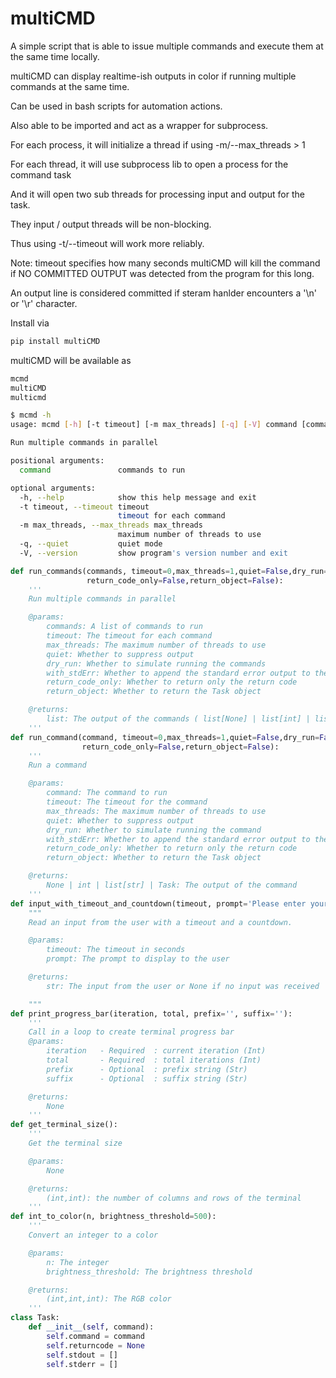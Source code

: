 # multiCMD
A simple script that is able to issue multiple commands and execute them at the same time locally.

multiCMD can display realtime-ish outputs in color if running multiple commands at the same time.

Can be used in bash scripts for automation actions.

Also able to be imported and act as a wrapper for subprocess.

For each process, it will initialize a thread if using -m/--max_threads > 1

For each thread, it will use subprocess lib to open a process for the command task

And it will open two sub threads for processing input and output for the task.

They input / output threads will be non-blocking.

Thus using -t/--timeout will work more reliably.

Note: timeout specifies how many seconds multiCMD will kill the command if NO COMMITTED OUTPUT was detected from the program for this long.

An output line is considered committed if steram hanlder encounters a '\n' or '\r' character.


Install via
```bash
pip install multiCMD
```

multiCMD will be available as
```bash
mcmd
multiCMD
multicmd
```


```bash
$ mcmd -h
usage: mcmd [-h] [-t timeout] [-m max_threads] [-q] [-V] command [command ...]

Run multiple commands in parallel

positional arguments:
  command               commands to run

optional arguments:
  -h, --help            show this help message and exit
  -t timeout, --timeout timeout
                        timeout for each command
  -m max_threads, --max_threads max_threads
                        maximum number of threads to use
  -q, --quiet           quiet mode
  -V, --version         show program's version number and exit
```

```python
def run_commands(commands, timeout=0,max_threads=1,quiet=False,dry_run=False,with_stdErr=False,
				 return_code_only=False,return_object=False):
	'''
	Run multiple commands in parallel

	@params:
		commands: A list of commands to run
		timeout: The timeout for each command
		max_threads: The maximum number of threads to use
		quiet: Whether to suppress output
		dry_run: Whether to simulate running the commands
		with_stdErr: Whether to append the standard error output to the standard output
		return_code_only: Whether to return only the return code
		return_object: Whether to return the Task object

	@returns:
		list: The output of the commands ( list[None] | list[int] | list[list[str]] | list[Task] )
	'''
def run_command(command, timeout=0,max_threads=1,quiet=False,dry_run=False,with_stdErr=False,
				return_code_only=False,return_object=False):
	'''
	Run a command

	@params:
		command: The command to run
		timeout: The timeout for the command
		max_threads: The maximum number of threads to use
		quiet: Whether to suppress output
		dry_run: Whether to simulate running the command
		with_stdErr: Whether to append the standard error output to the standard output
		return_code_only: Whether to return only the return code
		return_object: Whether to return the Task object

	@returns:
		None | int | list[str] | Task: The output of the command
	'''
def input_with_timeout_and_countdown(timeout, prompt='Please enter your selection'):
	"""
	Read an input from the user with a timeout and a countdown.

	@params:
		timeout: The timeout in seconds
		prompt: The prompt to display to the user

	@returns:
		str: The input from the user or None if no input was received

	"""
def print_progress_bar(iteration, total, prefix='', suffix=''):
	'''
	Call in a loop to create terminal progress bar
	@params:
		iteration   - Required  : current iteration (Int)
		total       - Required  : total iterations (Int)
		prefix      - Optional  : prefix string (Str)
		suffix      - Optional  : suffix string (Str)

	@returns:
		None
	'''
def get_terminal_size():
	'''
	Get the terminal size

	@params:
		None

	@returns:
		(int,int): the number of columns and rows of the terminal
	'''
def int_to_color(n, brightness_threshold=500):
	'''
	Convert an integer to a color

	@params:
		n: The integer
		brightness_threshold: The brightness threshold

	@returns:
		(int,int,int): The RGB color
	'''
class Task:
	def __init__(self, command):
		self.command = command
		self.returncode = None
		self.stdout = []
		self.stderr = []
```